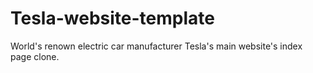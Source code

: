 # Tesla-website-template
World's renown electric car manufacturer Tesla's main website's index page clone.
